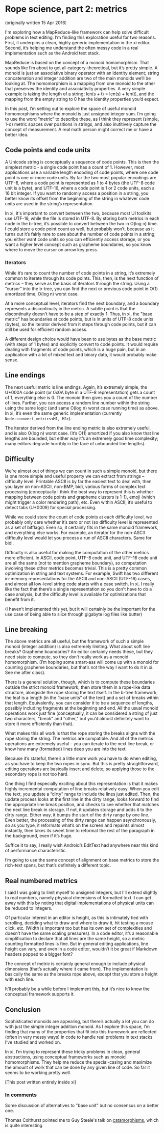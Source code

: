 # Rope science, part 2: metrics

(originally written 15 Apr 2016)

I'm exploring how a MapReduce-like framework can help solve difficult problems in text editing. I’m finding this exploration useful for two reasons. First, it underpins a clean, highly generic implementation in the xi editor. Second, it’s helping me understand the often messy code in a real implementation such as the Android text stack.

MapReduce is based on the concept of a monoid homomorphism. That sounds like I’m about to get all category-theoretical, but it’s pretty simple. A monoid is just an associative binary operator with an identity element; string concatenation and integer addition are two of the main monoids we’ll be looking at. The homomorphism is a mapping from one monoid to the other that preserves the identity and associativity properties. A very simple example is taking the length of a string; len(s + t) = len(s) + len(t), and the mapping from the empty string to 0 has the identity properties you’d expect.

In this post, I’m setting out to explore the space of useful monoid homomorphisms where the monoid is just unsigned integer sum. I’m going to use the word “metric” to describe these, as I think they represent (simple, 1-d) metric spaces over positions in strings, and also inutitively capture the concept of measurement. A real math person might correct me or have a better idea.

## Code points and code units

A Unicode string is conceptually a sequence of code points. This is then the simplest metric - a single code point has a count of 1. However, most applications use a variable length encoding of code points, where one code point is one or more code units. By far the two most popular encodings are UTF-8, where a code point is represented as 1 to 4 bytes (the UTF-8 code unit is a byte), and UTF-16, where a code point is 1 or 2 code units, each a 16 bit integer. If you want to randomly access a position in a string, you better know its offset from the beginning of the string in whatever code units are used in the string’s representation.

In xi, it's important to convert between the two, because most UI toolkits use UTF-16, while the file is stored in UTF-8. By storing both metrics in each node in the b-tree, it’s possible to convert between the two in O(log n) time. I could store a code point count as well, but probably won’t, because as it turns out it’s fairly rare to care about the number of code points in a string; you either want code units so you can efficiently access storage, or you want a higher level concept such as grapheme boundaries, so you know where to move the cursor on arrow key press.

### Iterators

While it’s rare to count the number of code points in a string, it’s extremely common to iterate through its code points. This, then, is the next function of metrics – they serve as the basis of iterators through the string. Using a “cursor” into the b-tree, you can find the next or previous code point in O(1) amortized time, O(log n) worst case.

At a more conceptual level, iterators find the next boundary, and a boundary represents a discontinuity in the metric. A subtle point is that the discontinuity doesn't have to be a step of exactly 1. Thus, in xi, the "base metric" has boundaries at code points, but is in units of UTF-8 code units (bytes), so the iterator derived from it steps through code points, but it can still be used for efficient random access.

A different design choice would have been to use bytes as the base metric (with steps of 1 bytes) and explicitly convert to code points. It would require dealing with fragments of code points, which is a huge pain, but in an application with a lot of mixed text and binary data, it would probably make sense.

## Line endings

The next useful metric is line endings. Again, it’s extremely simple, the U+000A code point (or 0x0A byte in a UTF-8 representation) gets a count of 1, everything else is 0. The monoid then gives you a count of the number of lines. Further, you can access a random line number within the string using the same logic (and same O(log n) worst case running time) as above. In xi, it’s even the same generic implementation (currently `Node::convert_metrics<M1, M2>`).

The iterator derived from the line ending metric is also extremely useful, and is also O(log n) worst case. (It’s O(1) amortized if you also know that line lengths are bounded, but either way it’s an extremely good time complexity; many editors degrade horribly in the face of unbounded line lengths).

## Difficulty

We’re almost out of things we can count in such a simple monoid, but there is one more simple and useful property we can extract from strings – difficulty level. Printable ASCII is by far the easiest text to deal with, then you layer on non-ASCII, non-BMP, bidi, various forms of complex text processing (conceptually I think the best way to represent this is whether mapping between code points and grapheme clusters is 1-1), emoji (which might trigger a color rendering path), etc. Even within ASCII, it’s useful to detect tabs (U+0009) for special processing.

While we could store the count of code points at each difficulty level, we probably only care whether it’s zero or not (so difficulty level is represented as a set of bitflags). Even so, it certainly fits in the same monoid framework, and everything else works. For example, an iterator for the non-ASCII difficulty level would let you process a run of ASCII characters. Same for bidi.

Difficulty is also useful for making the computation of the other metrics more efficient. In ASCII, code point, UTF-8 code unit, and UTF-16 code unit are all the same (not to mention grapheme boundary), so computation involving these other metrics becomes trivial. This is a pretty common optimization in string and text systems. For example, Swift has two different in-memory representations for the ASCII and non-ASCII (UTF-16) cases, and almost all low-level string code starts with a case switch. In xi, I really like the fact that there’s a single representation so you don't have to do a case analysis, but the difficulty level is available for optimizations that benefit from it.

(I haven’t implemented this yet, but it will certainly be the important for the use case of being able to slice through gigabyte log files like butter)

## Line breaking

The above metrics are all useful, but the framework of such a simple monoid (integer addition) is also extremely limiting. What about soft line breaks? Grapheme boundaries? An editor certainly needs these, but they need state to compute, so they don’t really work as a monoid homomorphism. (I’m hoping some smart-ass will come up with a monoid for counting grapheme boundaries, but that’s not the way I want to do it in xi. See me after class).

There is a general solution, though, which is to compute these boundaries outside the strict monoid framework, then store them in a rope-like data structure, alongside the rope storing the text itself. In the b-tree framework, the leaf is a length (in the “base units” of the text) and a set of breaks within that length. Equivalently, you can consider it to be a sequence of lengths, possibly including fragments at the beginning and end. All the usual monoid operations work just fine (conceptually, it can be considered a string of just two characters, "break" and "other," but you’d almost definitely want to store it more efficiently than that).

What makes this all work is that the rope storing the breaks aligns with the rope storing the string. The metrics are compatible. And all of the metrics operations are extremely useful – you can iterate to the next line break, or know how many (formatted) lines deep you are into the text.

Because it’s stateful, there’s a little more work you have to do when editing, as you have to keep the two ropes in sync. But this is pretty straightforward, editing operations are basically insert and delete, so applying those to the secondary rope is not too hard.

One thing I find especially exciting about this representation is that it makes highly incremental computation of line breaks relatively easy. When you edit the text, you update a “dirty” range to include the lines just edited. Then, the update process looks at the first line in the dirty range, looks forward to find the appropriate line break position, and checks to see whether that matches the next line break in storage. If not, it updates storage and adds it to the dirty range. Either way, it bumps the start of the dirty range by one line. Even better, the processing of the dirty range can happen asynchronously, so as you type, it reformats what’s on the screen and repaints almost instantly, then takes its sweet time to reformat the rest of the paragraph in the background, even if it’s huge.

Suffice it to say, I really wish Android’s EditText had anywhere near this kind of performance characteristic.

I’m going to use the same concept of alignment on base metrics to store the rich-text spans, but that’s definitely a different topic.

## Real numbered metrics

I said I was going to limit myself to unsigned integers, but I'll extend slightly to real numbers, namely physical dimensions of formatted text. I can get away with this by noting that digital implementations of physical units can be reduced to integers.

Of particular interest in an editor is height, as this is intimately tied with scrolling, deciding what to draw and where to draw it, hit testing a mouse click, etc. (Width is important too but has its own set of complexities and doesn’t have the same scaling pressures). In a code editor, it’s a reasonable simplification to declare that all lines are the same height, so a metric counting formatted lines is fine. But in general editing applications, line height can vary, and even in a code editor, wouldn’t it be great if Markdown headers popped to a bigger font?

The concept of metric is certainly general enough to include physical dimensions (that’s actually where it came from). The implementation is basically the same as the breaks rope above, except that you store a height with each line.

It’ll probably be a while before I implement this, but it’s nice to know the conceptual framework supports it.

## Conclusion

Sophisticated monoids are appealing, but there’s actually a lot you can do with just the simple integer addition monoid. As I explore this space, I’m finding that many of the properties that fit into this framework are reflected (often in very messy ways) in code to handle real problems in text stacks I’ve studied and worked on.

In xi, I’m trying to represent these tricky problems in clean, general abstractions, using conceptual frameworks such as monoid homomorphisms. They help me reduce the special-casing and maximize the amount of work that can be done by any given line of code. So far it seems to be working pretty well.

[This post written entirely inside xi]﻿

### In comments

Some discussion of alternatives to "base unit" but no consensus on a better one.

Thomas Colthurst pointed me to Guy Steele's talk on [catamorphisms](http://groups.csail.mit.edu/mac/users/gjs/6.945/readings/MITApril2009Steele.pdf), which is quite interesting.

